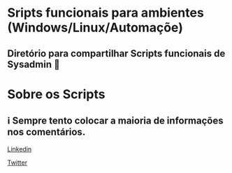 # Sripts funcionais para ambientes (Windows/Linux/Automaçõe)
Diretório para compartilhar Scripts funcionais de Sysadmin 🙂
-
# Sobre os Scripts
ℹ️ Sempre tento colocar a maioria de informações nos comentários.
-
[Linkedin](https://www.linkedin.com/in/mauricio-de-liz-43500b27/)

[Twitter](https://twitter.com/mauricio_liz)
